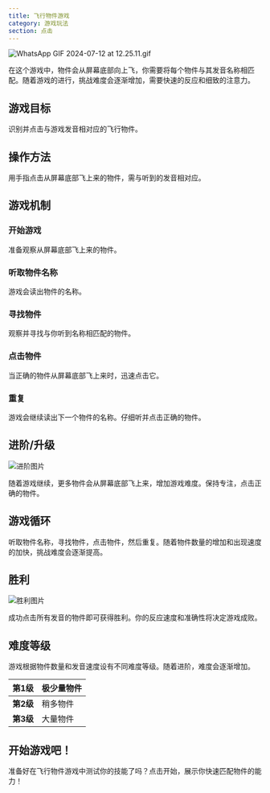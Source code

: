 ```yaml
---
title: 飞行物件游戏
category: 游戏玩法
section: 点击
---
```

![WhatsApp GIF 2024-07-12 at 12.25.11.gif](https://help.studycat.com/hc/article_attachments/34966795074969)

在这个游戏中，物件会从屏幕底部向上飞，你需要将每个物件与其发音名称相匹配。随着游戏的进行，挑战难度会逐渐增加，需要快速的反应和细致的注意力。

## 游戏目标

识别并点击与游戏发音相对应的飞行物件。

## 操作方法

用手指点击从屏幕底部飞上来的物件，需与听到的发音相对应。

## 游戏机制

### 开始游戏

准备观察从屏幕底部飞上来的物件。

### 听取物件名称

游戏会读出物件的名称。

### 寻找物件

观察并寻找与你听到名称相匹配的物件。

### 点击物件

当正确的物件从屏幕底部飞上来时，迅速点击它。

### 重复

游戏会继续读出下一个物件的名称。仔细听并点击正确的物件。


## 进阶/升级

![进阶图片](https://help.studycat.com/hc/article_attachments/34826217331225)

随着游戏继续，更多物件会从屏幕底部飞上来，增加游戏难度。保持专注，点击正确的物件。

## 游戏循环

听取物件名称，寻找物件，点击物件，然后重复。随着物件数量的增加和出现速度的加快，挑战难度会逐渐提高。

## 胜利

![胜利图片](https://help.studycat.com/hc/article_attachments/34917314421785)

成功点击所有发音的物件即可获得胜利。你的反应速度和准确性将决定游戏成败。

## 难度等级

游戏根据物件数量和发音速度设有不同难度等级。随着进阶，难度会逐渐增加。


| **第1级** | 极少量物件 |
| --- | --- |
| **第2级** | 稍多物件 |
| **第3级** | 大量物件 |

## 开始游戏吧！

准备好在飞行物件游戏中测试你的技能了吗？点击开始，展示你快速匹配物件的能力！